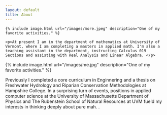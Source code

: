 ```yaml
---
layout: default
title: About
---
```

<div class="about">
    
    {% include image.html url="/images/more.jpeg" description="One of my favorite activities." %}
    
    <p>At present I am in the department of mathematics at University of Vermont, where I am completing a masters in applied math. I'm also a teaching assistant in the department, instructing Calculus 019 Sections and assisting with Real Analysis and Linear Algebra. </p> 

{% include image.html url="/images/me.jpg" description="One of my favorite activities." %}


<p markdown="1">Previously I completed a core curriculum in Enginnering and a thesis on Freshwater Hydrology and Riparian Conservation Methodologies at Hampshire College. In a surprising turn of events, positions in applied computer science at the University of Massachusetts Department of Physics and The Rubenstein School of Natural Resources at UVM fueld my interests in thinking deeply about pure mah.   
.</p>
